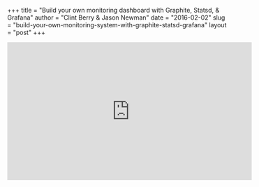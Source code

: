 +++
title = "Build your own monitoring dashboard with Graphite, Statsd, & Grafana"
author = "Clint Berry & Jason Newman"
date = "2016-02-02"
slug = "build-your-own-monitoring-system-with-graphite-statsd-grafana"
layout = "post"
+++

<div class="youtube-wrapper">
  <iframe width="560" height="315" src="https://www.youtube.com/embed/V6Rxs9LeKew" frameborder="0" allow="autoplay; encrypted-media" allowfullscreen></iframe>
</div>
